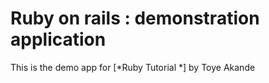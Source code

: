 # Ruby on rails : demonstration application

This is the demo app for [*Ruby Tutorial *]
by Toye Akande
